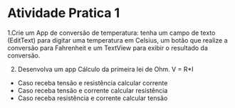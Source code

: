 # Atividade Pratica 1 #
1.Crie um App de conversão de temperatura: tenha um campo de texto (EditText) para digitar uma temperatura em Celsius, um botão que realize a conversão para Fahrenheit e um TextView para exibir o resultado da conversão.

2. Desenvolva um app Cálculo da primeira lei de Ohm. V = R*I
* Caso receba tensão e resistência calcular corrente
* Caso receba tensão e corrente calcular resistência
* Caso receba resistência e corrente calcular tensão 
